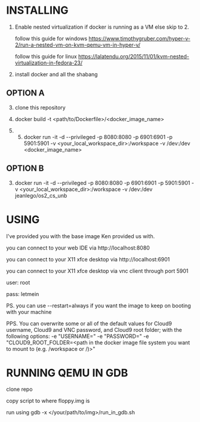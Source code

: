 INSTALLING
==

1. Enable nested virtualization if docker is running as a VM else skip to 2.
	
	follow this guide for windows
	https://www.timothygruber.com/hyper-v-2/run-a-nested-vm-on-kvm-qemu-vm-in-hyper-v/
	
	follow this guide for linux
	https://lalatendu.org/2015/11/01/kvm-nested-virtualization-in-fedora-23/
	
2. install docker and all the shabang

OPTION A
--------

3. clone this repository

4. docker build -t <path/to/Dockerfile>/<docker_image_name>

5. 5. docker run -it -d --privileged -p 8080:8080 -p 6901:6901 -p 5901:5901 -v <your_local_workspace_dir>:/workspace -v /dev:/dev <docker_image_name>

OPTION B
---------

3. docker run -it -d --privileged -p 8080:8080 -p 6901:6901 -p 5901:5901 -v <your_local_workspace_dir>:/workspace -v /dev:/dev jeanlego/os2_cs_unb


USING
==
	
I've provided you with the base image Ken provided us with.

you can connect to your web IDE via http://localhost:8080

you can connect to your X11 xfce desktop via http://localhost:6901

you can connect to your X11 xfce desktop via vnc client through port 5901

user: root

pass: letmein

PS. you can use --restart=always if you want the image to keep on booting with your machine

PPS. You can overwrite some or all of the default values for Cloud9 username, Cloud9 and VNC password, and Cloud9 root folder; with the following options: -e "USERNAME=<username>" -e "PASSWORD=<password>" -e "CLOUD9_ROOT_FOLDER=<path in the docker image file system you want to mount to (e.g. /workspace or /)>"

RUNNING QEMU IN GDB
================
clone repo 

copy script to where floppy.img is

run using gdb -x </your/path/to/img>/run_in_gdb.sh
